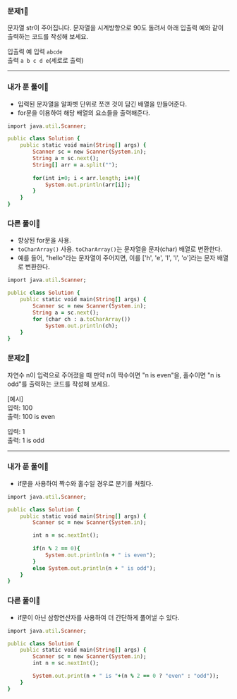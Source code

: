 ### 문제1🧐
문자열 str이 주어집니다.
문자열을 시계방향으로 90도 돌려서 아래 입출력 예와 같이 출력하는 코드를 작성해 보세요.

입출력 예
입력
`abcde`  
출력
`
a
b
c
d
e
`(세로로 출력)

---

### 내가 푼 풀이📝
- 입력된 문자열을 알파벳 단위로 쪼갠 것이 담긴 배열을 만들어준다.
- for문을 이용하여 해당 배열의 요소들을 출력해준다.
```ruby
import java.util.Scanner;

public class Solution {
    public static void main(String[] args) {
        Scanner sc = new Scanner(System.in);
        String a = sc.next();
        String[] arr = a.split("");
       
        for(int i=0; i < arr.length; i++){
            System.out.println(arr[i]);
        }
    }
}
```

### 다른 풀이🌈
- 향상된 for문을 사용.
- `toCharArray()` 사용. `toCharArray()`는 문자열을 문자(char) 배열로 변환한다.
- 예를 들어, "hello"라는 문자열이 주어지면, 이를 ['h', 'e', 'l', 'l', 'o']라는 문자 배열로 변환한다.
```ruby
import java.util.Scanner;

public class Solution {
    public static void main(String[] args) {
        Scanner sc = new Scanner(System.in);
        String a = sc.next();
        for (char ch : a.toCharArray())
            System.out.println(ch);
    }
}
```


### 문제2🧐
자연수 n이 입력으로 주어졌을 때 만약 n이 짝수이면 "n is even"을, 홀수이면 "n is odd"를 출력하는 코드를 작성해 보세요.  

[예시]  
입력: 100  
출력: 100 is even  

입력: 1    
출력: 1 is odd

---

### 내가 푼 풀이📝
- if문을 사용하여 짝수와 홀수일 경우로 분기를 쳐줬다.
```ruby
import java.util.Scanner;

public class Solution {
    public static void main(String[] args) {
        Scanner sc = new Scanner(System.in);

        int n = sc.nextInt();
        
        if(n % 2 == 0){
            System.out.println(n + " is even");
        }
        else System.out.println(n + " is odd");
    }
}
```

### 다른 풀이🌈
- if문이 아닌 삼항연산자를 사용하여 더 간단하게 풀어낼 수 있다.
```ruby
import java.util.Scanner;

public class Solution {
    public static void main(String[] args) {
        Scanner sc = new Scanner(System.in);
        int n = sc.nextInt();

        System.out.print(n + " is "+(n % 2 == 0 ? "even" : "odd"));
    }
}
```
















